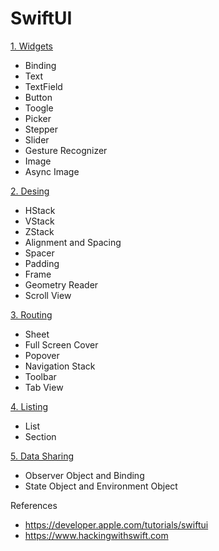 # SwiftUI

[1. Widgets](https://github.com/omercankoc/swift-ui-handbook/blob/main/Sources/Widgets.md)
- Binding
- Text
- TextField
- Button
- Toogle
- Picker
- Stepper
- Slider
- Gesture Recognizer
- Image
- Async Image

[2. Desing](https://github.com/omercankoc/swift-ui-handbook/blob/main/Sources/Design.md)
- HStack
- VStack
- ZStack
- Alignment and Spacing
- Spacer
- Padding
- Frame
- Geometry Reader
- Scroll View

[3. Routing](https://github.com/omercankoc/swift-ui-handbook/blob/main/Sources/Routing.md)
- Sheet
- Full Screen Cover
- Popover
- Navigation Stack
- Toolbar
- Tab View

[4. Listing](https://github.com/omercankoc/swift-ui-handbook/blob/main/Sources/List.md)
- List
- Section

[5. Data Sharing](https://github.com/omercankoc/swift-ui-handbook/blob/main/Sources/DataSharing.md)
- Observer Object and Binding
- State Object and Environment Object

References
- https://developer.apple.com/tutorials/swiftui
- https://www.hackingwithswift.com
